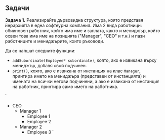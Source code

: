 ## Задачи

**Задача 1.** Реализирайте дървовидна структура, която представя йерархията в една софтеурна компания. Има 2 вида работници: обикновен работник, който има име и заплата, както и мениджър, който освен това има име на позицията ("Manager", "CEO" и т.н.) и пази работниците и мениджърите, които ръководи.

Да се напшат следните функции:
- `addSubordinate(Employee* subordinate)`, която, ако е извикана върху мениджър, добавя свой подчинен.
- `print()`, която, ако е извикана от инстанция на клас `Manager`, принтира името на мениджъра (представен от инстанцията) и имената на всички негови подчинени, а ако е извикана от инстанция на работник, принтира само името на работника.

`
- CEO 
	- Manager 1 
		- Employee 1 
		- Employee 2 
	- Manager 2
		- Employee 3
`